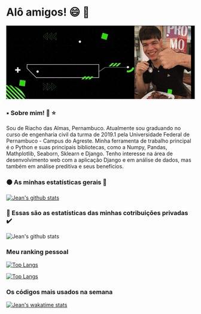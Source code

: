 # Alô amigos! :smile:	:wave:


![](https://github.com/JeanFirmino/JeanFirmino/blob/main/jeangithub.gif)


### :black_small_square: Sobre mim!  :tada:  :star:	


<p> Sou de Riacho das Almas, Pernambuco. Atualmente sou graduando no curso de engenharia civil da turma de 2019.1 pela Universidade Federal de Pernambuco - Campus do Agreste. Minha ferramenta de trabalho principal é o Python e suas principais bibliotecas, como a Numpy, Pandas, Mathplotlib, Seaborn, Sklearn e Django. Tenho interesse na área de desenvolvimento web com a aplicação Django e em análise de dados, mas também em análise preditiva e seus benefícios. <p/>


### :black_circle: As minhas estatísticas gerais  :checkered_flag:
 
 
[![Jean's github stats](https://github-readme-stats.vercel.app/api?username=JeanFirmino)](https://github.com/JeanFirmino/github-readme-stats&show_icons=true&theme=cobalt)


### :red_circle: Essas são as estatísticas das minhas cotribuições privadas  :heavy_check_mark:	


![Jean's github stats](https://github-readme-stats.vercel.app/api?username=JeanFirmino&count_private=true&show_icons=true&theme=merko)


### Meu ranking pessoal  


[![Top Langs](https://github-readme-stats.vercel.app/api/top-langs/?username=JeanFirmino)](https://github.com/JeanFirmino/github-readme-stats)


[![Top Langs](https://github-readme-stats.vercel.app/api/top-langs/?username=JeanFirmino&layout=compact)](https://github.com/JeanFirmino/github-readme-stats)


### Os códigos mais usados na semana 


[![Jean's wakatime stats](https://github-readme-stats.vercel.app/api/wakatime?username=JeanFirmino)](https://github.com/JeanFirmino/github-readme-stats)
